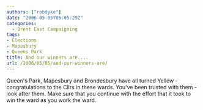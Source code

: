 ```yaml
---
authors: ["robdyke"]
date: "2006-05-05T05:05:29Z"
categories:
  - Brent East Campaigning
tags:
- Elections
- Mapesbury
- Queens Park
title: And our winners are....
url: /2006/05/05/and-our-winners-are/
---
```

Queen's Park, Mapesbury and Brondesbury have all turned Yellow - congratulations to the Cllrs in these wards. You've been trusted with them - look after them. Make sure that you continue with the effort that it took to win the ward as you work the ward.